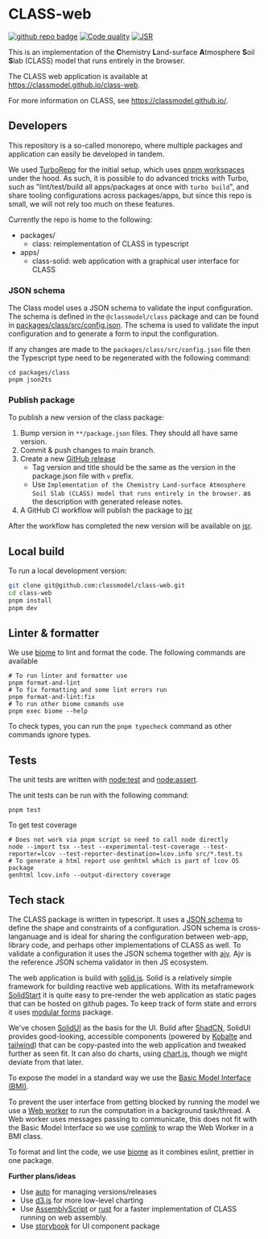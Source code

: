 # CLASS-web

[![github repo badge](https://img.shields.io/badge/github-repo-000.svg?logo=github&labelColor=gray&color=blue)]([https://github.com//classmodel/class-web](https://github.com//classmodel/class-web))
[![Code quality](https://github.com/classmodel/class-web/actions/workflows/quality.yml/badge.svg)](https://github.com/classmodel/class-web/actions/workflows/quality.yml)
[![JSR](https://jsr.io/badges/@classmodel/class)](https://jsr.io/@classmodel/class)

This is an implementation of  the **C**hemistry **L**and-surface **A**tmosphere **S**oil **S**lab (CLASS) model that runs entirely in the browser.

The CLASS web application is available at https://classmodel.github.io/class-web.

For more information on CLASS, see https://classmodel.github.io/.

## Developers

This repository is a so-called monorepo, where multiple packages and application
can easily be developed in tandem.

We used [TurboRepo](https://turbo.build/repo) for the initial setup, which uses
[pnpm workspaces](https://pnpm.io/workspaces) under the hood. As such, it is
possible to do advanced tricks with Turbo, such as "lint/test/build all
apps/packages at once with `turbo build`", and share tooling configurations
across packages/apps, but since this repo is small, we will not rely too much on
these features.

Currently the repo is home to the following:

- packages/
  - class: reimplementation of CLASS in typescript
- apps/
  - class-solid: web application with a graphical user interface for CLASS

### JSON schema

The Class model uses a JSON schema to validate the input configuration. The schema is defined in the `@classmodel/class` package and can be found in [packages/class/src/config.json](packages/class/src/config.json). The schema is used to validate the input configuration and to generate a form to input the configuration.

If any changes are made to the `packages/class/src/config.json` file then the Typescript type need to be regenerated with the following command:

```shell
cd packages/class
pnpm json2ts
```

### Publish package

To publish a new version of the class package:

1. Bump version in `**/package.json` files. They should all have same version.
2. Commit & push changes to main branch.
3. Create a new [GitHub release](https://github.com/classmodel/class-web/releases)
   - Tag version and title should be the same as the version in the package.json file with `v` prefix.
   - Use `Implementation of the Chemistry Land-surface Atmosphere Soil Slab (CLASS) model that runs entirely in the browser.` as the description with generated release notes.
4. A GitHub CI workflow will publish the package to [jsr](https://jsr.io/@classmodel/class)

After the workflow has completed the new version will be available on [jsr](https://jsr.io/@classmodel/class).

## Local build

To run a local development version:

```sh
git clone git@github.com:classmodel/class-web.git
cd class-web
pnpm install
pnpm dev
```

## Linter & formatter

We use [biome](https://biomejs.dev/) to lint and format the code. 
The following commands are available

```shell
# To run linter and formatter use
pnpm format-and-lint
# To fix formatting and some lint errors run
pnpm format-and-lint:fix
# To run other biome comands use
pnpm exec biome --help
```

To check types, you can run the `pnpm typecheck` command as other commands ignore types.

## Tests

The unit tests are written with [node:test](https://nodejs.org/api/test.html) and [node:assert](https://nodejs.org/api/assert.html).

The unit tests can be run with the following command:

```shell
pnpm test
```

To get test coverage

```shell
# Does not work via pnpm script so need to call node directly
node --import tsx --test --experimental-test-coverage --test-reporter=lcov --test-reporter-destination=lcov.info src/*.test.ts
# To generate a html report use genhtml which is part of lcov OS package
genhtml lcov.info --output-directory coverage
```

## Tech stack

The CLASS package is written in typescript.
It uses a [JSON schema](https://json-schema.org/) to define the shape and constraints of a configuration.
JSON schema is cross-langanuage and is ideal for sharing the
configuration between web-app, library code, and perhaps other implementations
of CLASS as well.
To validate a configuration it uses the JSON schema together with [ajv](https://ajv.js.org/).
Ajv is the reference JSON schema validator in then JS ecosystem.

The web application is build with [solid.js](https://docs.solidjs.com/). Solid
is a relatively simple framework for building reactive web applications. With its
metaframework [SolidStart](https://docs.solidjs.com/solid-start) it is quite
easy to pre-render the web application as static pages that can be hosted on
github pages. To keep track of form state and errors it uses [modular forms](https://modularforms.dev/) package.

We've chosen [SolidUI](https://www.solid-ui.com/) as the basis for the UI. Build
after [ShadCN](), SolidUI provides good-looking, accessible components (powered
by [Kobalte](https://kobalte.dev/docs/core/overview/introduction) and
[tailwind](https://tailwindcss.com/)) that can be copy-pasted into the web
application and tweaked further as seen fit. It can also do charts, using
[chart.js](https://www.chartjs.org/), though we might deviate from that later.

To expose the model in a standard way we use the [Basic Model Interface (BMI)](https://bmi.readthedocs.io/).

To prevent the user interface from getting blocked by running the model we use a [Web worker](https://developer.mozilla.org/en-US/docs/Web/API/Worker) to run the computation in a background task/thread.
A Web worker uses messages passing to communicate, this does not fit with the Basic Model Interface so we use [comlink](https://github.com/GoogleChromeLabs/comlink) to wrap the Web Worker in a BMI class.

To format and lint the code, we use [biome](https://biomejs.dev/) as it combines eslint, prettier in one package.

**Further plans/ideas**

- Use [auto](https://intuit.github.io/auto/index) for managing versions/releases
- Use [d3.js](https://d3js.org/) for more low-level charting
- Use [AssemblyScript](https://www.assemblyscript.org/) or
  [rust](https://www.rust-lang.org/what/wasm) for a faster implementation of
  CLASS running on web assembly.
- Use [storybook](https://storybook.js.org/) for UI component package
